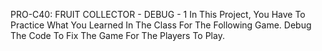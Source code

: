 PRO-C40: FRUIT COLLECTOR - DEBUG - 1
In This Project, You Have To Practice What You Learned In The Class For The Following Game. Debug The Code To Fix The Game For The Players To Play.

